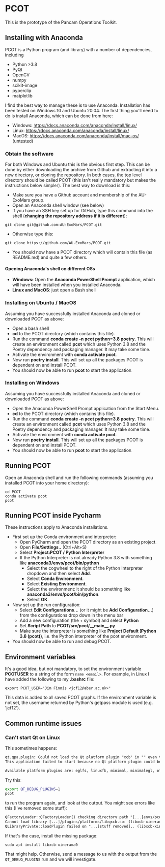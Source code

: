 # PCOT

This is the prototype of the Pancam Operations Toolkit. 

## Installing with Anaconda
PCOT is a Python program (and library) with a number of dependencies, including

* Python >3.8
* PyQt
* OpenCV
* numpy
* scikit-image
* pyperclip
* matplotlib

I find the best way to manage these is to use Anaconda. Installation has been tested on Windows 10
and Ubuntu 20.04. The first thing you'll need to do is install Anaconda, which can be done from here:

* Windows: https://docs.anaconda.com/anaconda/install/linux/
* Linux: https://docs.anaconda.com/anaconda/install/linux/
* MacOS: https://docs.anaconda.com/anaconda/install/mac-os/ (untested)


### Obtain the software

For both Windows and Ubuntu this is the obvious first step. This can be done by
either downloading the archive from Github and extracting it into a new directory,
or cloning the repository. In both cases, the top level directory should be called
PCOT (this isn't really mandatory but makes the instructions below simpler).
The best way to download is this:

* Make sure you have a Github account and membership of the AU-ExoMars group.
* Open an Anaconda shell window (see below)  
* If you have an SSH key set up for GitHub, type this command into the shell
(**changing the repository address if it is different**):
```shell
git clone git@github.com:AU-ExoMars/PCOT.git
```
* Otherwise type this:
```shell
git clone https://github.com/AU-ExoMars/PCOT.git
```
* You should now have a PCOT directory which will contain this file (as README.md)
and quite a few others.

#### Opening Anaconda's shell on different OSs
* **Windows:** Open the **Anaconda PowerShell Prompt** application, which will have been installed when you
installed Anaconda.
* **Linux and MacOS**: just open a Bash shell  




### Installing on Ubuntu / MacOS
Assuming you have successfully installed Anaconda and cloned or downloaded PCOT as above:

* Open a bash shell
* **cd** to the PCOT directory (which contains this file).
* Run the command **conda create -n pcot python=3.8 poetry**.
This will create an environment called **pcot** which uses Python 3.8 and the Poetry dependency
and packaging manager. It may take some time.
* Activate the environment with **conda activate pcot**.
* Now run **poetry install**. This will set up all the packages PCOT is dependent on and install
PCOT.
* You should now be able to run **pcot** to start the application.

### Installing on Windows
Assuming you have successfully installed Anaconda and cloned or downloaded PCOT as above:

* Open the Anaconda PowerShell Prompt application from the Start Menu.
* **cd** to the PCOT directory (which contains this file).
* Run the command **conda create -n pcot python=3.8 poetry**.
This will create an environment called **pcot** which uses Python 3.8 and the Poetry dependency
and packaging manager. It may take some time.
* Activate the environment with **conda activate pcot**.
* Now run **poetry install**. This will set up all the packages PCOT is dependent on and install
PCOT.
* You should now be able to run **pcot** to start the application.

<!---
## One last step
Because the **pds4-tools** package isn't in any Anaconda reposities yet,
you'll need to install it manually. With the pcot environment active, run
```
pip3 install pds4-tools
```
-->

## Running PCOT
Open an Anaconda shell and run the following commands (assuming you installed PCOT into your home directory):
```shell
cd PCOT
conda activate pcot
pcot
```

## Running PCOT inside Pycharm
These instructions apply to Anaconda installations.

* First set up the Conda environment and interpreter:
    * Open PyCharm and open the PCOT directory as an existing project.
    * Open **File/Settings..** (Ctrl+Alt+S)
    * Select **Project:PCOT / Python Interpreter**
    * If the Python Interpreter is not already Python 3.8 with something like **anaconda3/envs/pcot/bin/python**
        * Select the cogwheel to the right of the Python Interpreter dropdown and then select  **Add**.
        * Select **Conda Environment**.
        * Select **Existing Environment**.
        * Select the environment: it should be something like **anaconda3/envs/pcot/bin/python**.
        * Select **OK**.
* Now set up the run configuration:
    * Select **Edit Configurations...** (or it might be **Add Configuration...**) from the configurations drop down in the menu bar
    * Add a new configuration (the + symbol) and select **Python**
    * Set **Script Path** to **PCOT/src/pcot/\_\_main\_\_.py**
    * Make sure the interpreter is something like **Project Default (Python 3.8 (pcot))**, i.e. the Python interpreter of the pcot environment.
* You should now be able to run and debug PCOT.

## Environment variables

It's a good idea, but not mandatory, to set the environment variable
**PCOTUSER** to a string of the form ```name <email>```. For example,
in Linux I have added the following to my **.bashrc** file:
```
export PCOT_USER="Jim Finnis <jcf12@aber.ac.uk>"
```
This data is added to all saved PCOT graphs. If the environment variable
is not set, the username returned by Python's getpass module is used
(e.g. 'jcf12').

## Common runtime issues

### Can't start Qt on Linux

This sometimes happens:
```txt
qt.qpa.plugin: Could not load the Qt platform plugin "xcb" in "" even though it was found.
This application failed to start because no Qt platform plugin could be initialized. Reinstalling the application may fix this problem.

Available platform plugins are: eglfs, linuxfb, minimal, minimalegl, offscreen, vnc, wayland-egl, wayland, wayland-xcomposite-egl, wayland-xcomposite-glx, webgl, xcb.

```
Try this:
```bash
export QT_DEBUG_PLUGINS=1
pcot
```
to run the program again, and look at the output.
You might see errors like this (I've removed some stuff):
```txt
QFactoryLoader::QFactoryLoader() checking directory path "[...]envs/pcot/bin/platforms" ...
Cannot load library [...]/plugins/platforms/libqxcb.so: (libxcb-xinerama.so.0: cannot open shared object file: No such file or directory)
QLibraryPrivate::loadPlugin failed on "...[stuff removed].. (libxcb-xinerama.so.0: cannot open shared object file: No such file or directory)"
```
If that's the case, install the missing package:
```
sudo apt install libxcb-xinerama0
```
That might help. Otherwise, send a message to us with the output from the ```QT_DEBUG_PLUGINS``` run and we will investigate.
